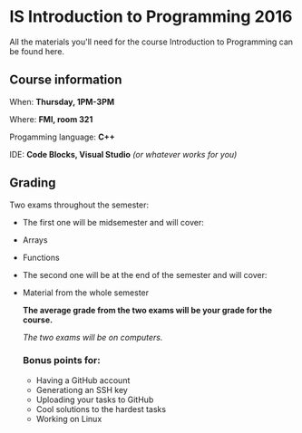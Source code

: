 # IS Introduction to Programming 2016
All the materials you'll need for the course Introduction to Programming can be found here.

## Course information

When: **Thursday, 1PM-3PM**

Where: **FMI, room 321**

Progamming language: **C++**

IDE: **Code Blocks, Visual Studio** *(or whatever works for you)* 

## Grading

Two exams throughout the semester:

* The first one will be midsemester and will cover:

 * Arrays
 * Functions

* The second one will be at the end of the semester and will cover:
 * Material from the whole semester

   **The average grade from the two exams will be your grade for the course.**

   *The two exams will be on computers.*

   ### Bonus points for:
   * Having a GitHub account
   * Generationg an SSH key
   * Uploading your tasks to GitHub
   * Cool solutions to the hardest tasks
   * Working on Linux
